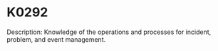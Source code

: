 # K0292
Description: Knowledge of the operations and processes for incident, problem, and event management.
